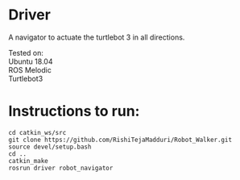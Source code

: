 # Driver
A navigator to actuate the turtlebot 3 in all directions.

Tested on:
<br> Ubuntu 18.04
<br> ROS Melodic
<br> Turtlebot3 

# Instructions to run:

```
cd catkin_ws/src
git clone https://github.com/RishiTejaMadduri/Robot_Walker.git 
source devel/setup.bash 
cd .. 
catkin_make 
rosrun driver robot_navigator 
```

